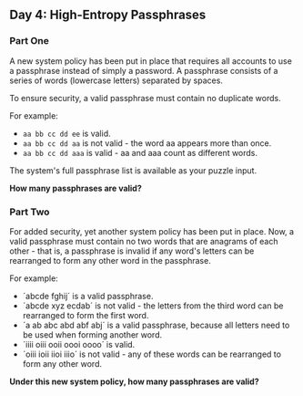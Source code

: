 ## Day 4: High-Entropy Passphrases

### Part One

A new system policy has been put in place that requires all accounts to use a
passphrase instead of simply a password. A passphrase consists of a series of
words (lowercase letters) separated by spaces.

To ensure security, a valid passphrase must contain no duplicate words.

For example:

 - `aa bb cc dd ee` is valid.
 - `aa bb cc dd aa` is not valid - the word aa appears more than once.
 - `aa bb cc dd aaa` is valid - aa and aaa count as different words.

The system's full passphrase list is available as your puzzle input.

**How many passphrases are valid?**

### Part Two

For added security, yet another system policy has been put in place. Now, a
valid passphrase must contain no two words that are anagrams of each other -
that is, a passphrase is invalid if any word's letters can be rearranged to
form any other word in the passphrase.

For example:

 - ´abcde fghij´ is a valid passphrase.
 - ´abcde xyz ecdab´ is not valid - the letters from the third word can be rearranged to form the first word.
 - ´a ab abc abd abf abj´ is a valid passphrase, because all letters need to be used when forming another word.
 - ´iiii oiii ooii oooi oooo´ is valid.
 - ´oiii ioii iioi iiio´ is not valid - any of these words can be rearranged to form any other word.

**Under this new system policy, how many passphrases are valid?**

